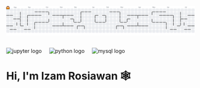 <picture>
  <source media="(prefers-color-scheme: dark)" srcset="https://raw.githubusercontent.com/izamrosiawan/izamrosiawan/output/pacman-contribution-graph-dark.svg">
  <source media="(prefers-color-scheme: light)" srcset="https://raw.githubusercontent.com/izamrosiawan/izamrosiawan/output/pacman-contribution-graph.svg">
  <img alt="pacman contribution graph" src="https://raw.githubusercontent.com/izamrosiawan/izamrosiawan/output/pacman-contribution-graph.svg">
</picture>

##

<div align="left">
  <img src="https://cdn.jsdelivr.net/gh/devicons/devicon/icons/jupyter/jupyter-original.svg" height="40" alt="jupyter logo"  />
  <img width="12" />
  <img src="https://cdn.jsdelivr.net/gh/devicons/devicon/icons/python/python-original.svg" height="40" alt="python logo"  />
  <img width="12" />
  <img src="https://cdn.jsdelivr.net/gh/devicons/devicon/icons/mysql/mysql-original.svg" height="40" alt="mysql logo"  />
</div>

##

# Hi, I'm Izam Rosiawan 🕸️

